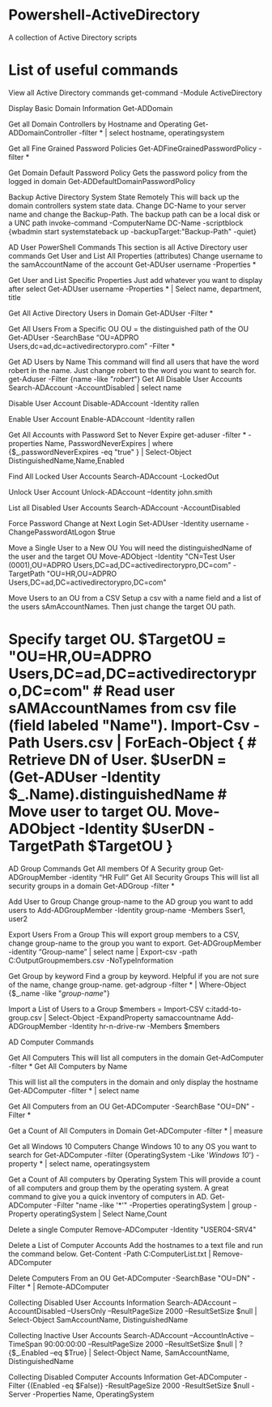 # Powershell-ActiveDirectory
A collection of Active Directory scripts

# List of useful commands 
View all Active Directory commands
get-command -Module ActiveDirectory

Display Basic Domain Information
Get-ADDomain

Get all Domain Controllers by Hostname and Operating
Get-ADDomainController -filter * | select hostname, operatingsystem

Get all Fine Grained Password Policies
Get-ADFineGrainedPasswordPolicy -filter *

Get Domain Default Password Policy
Gets the password policy from the logged in domain
Get-ADDefaultDomainPasswordPolicy

Backup Active Directory System State Remotely
This will back up the domain controllers system state data. Change DC-Name to your server name and change the Backup-Path. The backup path can be a local disk or a UNC path
invoke-command -ComputerName DC-Name -scriptblock {wbadmin start systemstateback up -backupTarget:"Backup-Path" -quiet}

AD User PowerShell Commands
This section is all Active Directory user commands
Get User and List All Properties (attributes)
Change username to the samAccountName of the account
Get-ADUser username -Properties *

Get User and List Specific Properties
Just add whatever you want to display after select
Get-ADUser username -Properties * | Select name, department, title

Get All Active Directory Users in Domain
Get-ADUser -Filter *

Get All Users From a Specific  OU
OU = the distinguished path of the OU
Get-ADUser -SearchBase “OU=ADPRO Users,dc=ad,dc=activedirectorypro.com” -Filter *

Get AD Users by Name
This command will find all users that have the word robert in the name. Just change robert to the word you want to search for.
get-Aduser -Filter {name -like "*robert*"}
Get All Disable User Accounts
Search-ADAccount -AccountDisabled | select name

Disable User Account
Disable-ADAccount -Identity rallen

Enable User Account
Enable-ADAccount -Identity rallen

Get All Accounts with Password Set to Never Expire
get-aduser -filter * -properties Name, PasswordNeverExpires | where {$_.passwordNeverExpires -eq "true" } | Select-Object DistinguishedName,Name,Enabled

Find All Locked User Accounts
Search-ADAccount -LockedOut

Unlock User Account
Unlock-ADAccount –Identity john.smith

List all Disabled User Accounts
Search-ADAccount -AccountDisabled

Force Password Change at Next Login
Set-ADUser -Identity username -ChangePasswordAtLogon $true

Move a Single User to a New OU
You will need the distinguishedName of the user and the target OU
Move-ADObject -Identity "CN=Test User (0001),OU=ADPRO Users,DC=ad,DC=activedirectorypro,DC=com" -TargetPath "OU=HR,OU=ADPRO Users,DC=ad,DC=activedirectorypro,DC=com"

Move Users to an OU from a CSV
Setup a csv with a name field and a list of the users sAmAccountNames. Then just change the target OU path.
# Specify target OU. $TargetOU = "OU=HR,OU=ADPRO Users,DC=ad,DC=activedirectorypro,DC=com" # Read user sAMAccountNames from csv file (field labeled "Name"). Import-Csv -Path Users.csv | ForEach-Object { # Retrieve DN of User. $UserDN = (Get-ADUser -Identity $_.Name).distinguishedName # Move user to target OU. Move-ADObject -Identity $UserDN -TargetPath $TargetOU }

AD Group Commands
Get All members Of A Security group
Get-ADGroupMember -identity “HR Full”
Get All Security Groups
This will list all security groups in a domain
Get-ADGroup -filter *

Add User to Group
Change group-name to the AD group you want to add users to
Add-ADGroupMember -Identity group-name -Members Sser1, user2

Export Users From a Group
This will export group members to a CSV, change group-name to the group you want to export.
Get-ADGroupMember -identity “Group-name” | select name | Export-csv -path C:OutputGroupmembers.csv -NoTypeInformation

Get Group by keyword
Find a group by keyword. Helpful if you are not sure of the name, change group-name.
get-adgroup -filter * | Where-Object {$_.name -like "*group-name*"}

Import a List of Users to a Group
$members = Import-CSV c:itadd-to-group.csv | Select-Object -ExpandProperty samaccountname Add-ADGroupMember -Identity hr-n-drive-rw -Members $members

AD Computer Commands

Get All Computers
This will list all computers in the domain
Get-AdComputer -filter *
Get All Computers by Name

This will list all the computers in the domain and only display the hostname
Get-ADComputer -filter * | select name

Get All Computers from an OU
Get-ADComputer -SearchBase "OU=DN" -Filter *

Get a Count of All Computers in Domain
Get-ADComputer -filter * | measure

Get all Windows 10 Computers
Change Windows 10 to any OS you want to search for
Get-ADComputer -filter {OperatingSystem -Like '*Windows 10*'} -property * | select name, operatingsystem

Get a Count of All computers by Operating System
This will provide a count of all computers and group them by the operating system. A great command to give you a quick inventory of computers in AD.
Get-ADComputer -Filter "name -like '*'" -Properties operatingSystem | group -Property operatingSystem | Select Name,Count

Delete a single Computer
Remove-ADComputer -Identity "USER04-SRV4"

Delete a List of Computer Accounts
Add the hostnames to a text file and run the command below.
Get-Content -Path C:ComputerList.txt | Remove-ADComputer

Delete Computers From an OU
Get-ADComputer -SearchBase "OU=DN" -Filter * | Remote-ADComputer

Collecting Disabled User Accounts Information
Search-ADAccount –AccountDisabled –UsersOnly –ResultPageSize 2000 –ResultSetSize $null | Select-Object SamAccountName, DistinguishedName

Collecting Inactive User Accounts
Search-ADAccount –AccountInActive –TimeSpan 90:00:00:00 –ResultPageSize 2000 –ResultSetSize $null | ?{$_.Enabled –eq $True} | Select-Object Name, SamAccountName, DistinguishedName

Collecting Disabled Computer Accounts Information
Get-ADComputer -Filter {(Enabled -eq $False)} -ResultPageSize 2000 -ResultSetSize $null -Server <AnyDomainController> -Properties Name, OperatingSystem
